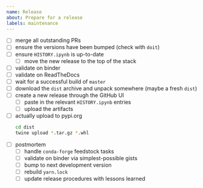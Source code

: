 ```yaml
---
name: Release
about: Prepare for a release
labels: maintenance
---
```


- [ ] merge all outstanding PRs
- [ ] ensure the versions have been bumped (check with `doit`)
- [ ] ensure `HISTORY.ipynb` is up-to-date
  - [ ] move the new release to the top of the stack
- [ ] validate on binder
- [ ] validate on ReadTheDocs
- [ ] wait for a successful build of `master`
- [ ] download the `dist` archive and unpack somewhere (maybe a fresh `dist`)
- [ ] create a new release through the GitHub UI
  - [ ] paste in the relevant `HISTORY.ipynb` entries
  - [ ] upload the artifacts
- [ ] actually upload to pypi.org
  ```bash
  cd dist
  twine upload *.tar.gz *.whl
  ```
- [ ] postmortem
  - [ ] handle `conda-forge` feedstock tasks
  - [ ] validate on binder via simplest-possible gists
  - [ ] bump to next development version
  - [ ] rebuild `yarn.lock`
  - [ ] update release procedures with lessons learned
